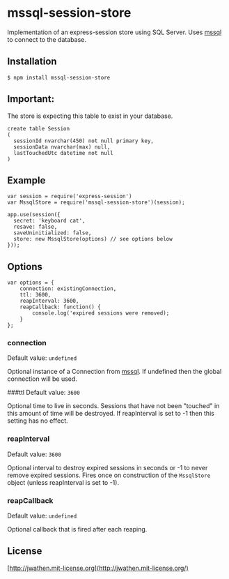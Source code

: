 # mssql-session-store

Implementation of an express-session store using SQL Server.  Uses [mssql](https://github.com/patriksimek/node-mssql) to connect to the database.

## Installation

```
$ npm install mssql-session-store
```

## Important:
The store is expecting this table to exist in your database.
```
create table Session
(
  sessionId nvarchar(450) not null primary key,
  sessionData nvarchar(max) null,
  lastTouchedUtc datetime not null  
)
```

## Example
```
var session = require('express-session')
var MssqlStore = require('mssql-session-store')(session);

app.use(session({
  secret: 'keyboard cat',
  resave: false,
  saveUninitialized: false,
  store: new MssqlStore(options) // see options below
}));
```

## Options
```
var options = {
	connection: existingConnection,
	ttl: 3600,
	reapInterval: 3600,
	reapCallback: function() {
		console.log('expired sessions were removed);
	}
};
```
### connection
Default value: `undefined`

Optional instance of a Connection from [mssql](https://github.com/patriksimek/node-mssql).  If undefined then the global connection will be used.

###ttl
Default value: `3600`

Optional time to live in seconds.  Sessions that have not been "touched" in this amount of time will be destroyed.  If reapInterval is set to -1 then this setting has no effect.

### reapInterval
Default value: `3600`

Optional interval to destroy expired sessions in seconds or -1 to never remove expired sessions.  Fires once on construction of the `MssqlStore` object (unless reapInterval is set to -1).

### reapCallback
Default value: `undefined`

Optional callback that is fired after each reaping.

## License
[http://jwathen.mit-license.org](http://jwathen.mit-license.org/)
